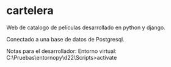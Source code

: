 # cartelera
Web de catalogo de películas desarrollado en python y django.

Conectado a una base de datos de Postgresql.

Notas para el desarrollador:
Entorno virtual: C:\Pruebas\entornopy\d22\Scripts>activate